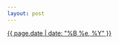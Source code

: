 ```yaml
---
layout: post
---
```


<p>
  <time><a href="/518">{{ page.date | date: "%B %e, %Y" }}</a></time>
  <a href="/518"><img src="{{ site.assets_url }}/518-640.jpg" srcset="{{ site.assets_url }}/518-320.jpg 320w, {{ site.assets_url }}/518-640.jpg 640w, {{ site.assets_url }}/518-960.jpg 960w, {{ site.assets_url }}/518-1280.jpg 1280w" sizes="(min-width: 700px) 50vw, calc(100vw - 2rem)" alt="" /></a>
  <span></span>
</p>

